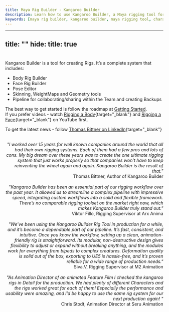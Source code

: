 ```yaml
---
title: Maya Rig Builder - Kangaroo Builder
description: Learn how to use Kangaroo Builder, a Maya rigging tool for creating character rigs. It includes everything you need - body rig builder, face rig builder, pose editor, and more
keywords: [maya rig builder, kangaroo builder, maya rigging tool, character rigging, face rig, body rig, maya rigging tools]
---
```


---
title: ""
hide:
    title: true
---

# <!-- dummy title to prevent auto-generated one-->


Kangaroo Builder is a tool for creating Rigs. It’s a complete system that includes:

- Body Rig Builder  
- Face Rig Builder 
- Pose Editor
- Skinning, WeightMaps and Geometry tools   
- Pipeline for collaborating/sharing within the Team and creating Backups  

The best way to get started is follow the roadmap at [Getting Started](gettingStarted.md).  
If you prefer videos - watch [Rigging a Body](https://youtu.be/5fOMnk8s-KE){target="_blank"} and 
[Rigging a Face](https://youtu.be/QcWzUT9wfd8){target="_blank"} on YouTube first.

To get the latest news - follow [Thomas Bittner on LinkedIn](https://www.linkedin.com/in/thomas-bittner-6bb6302/){target="_blank"}

<br>

<div style="text-align: right"> <em>"I worked over 15 years for well known companies around the world that all had their own rigging systems. Each of them had a few pros and lots of cons.
My big dream over these years was to create the one ultimate rigging system that just works properly so that companies won’t have to keep reinventing the wheel again and again.
Kangaroo Builder is the result of that." <br>  
</em>
Thomas Bittner, Author of Kangaroo Builder
</div>
<br>


<div style="text-align: right"> <em>
"Kangaroo Builder has been an essential part of our rigging workflow over the past year. It allowed us to streamline a complex pipeline with impressive speed, 
integrating custom workflows into a solid and flexible framework. There’s no comparable rigging toolset on the market right now, which makes Kangaroo Builder truly stand out."  <br> 
</em>
Viktor Fillo, Rigging Supervisor at Arx Anima
</div>
<br>


<div style="text-align: right"> <em>
"We’ve been using the Kangaroo Builder Rig Tool in production for a while, and it’s become a dependable part of our pipeline.
It’s fast, consistent, and intuitive. Once you know the workflow, setting up a clean, animation-friendly rig is straightforward. 
Its modular, non-destructive design gives flexibility to adjust or expand without breaking anything, and the modules work 
for everything from bipeds to complex creatures. 
Deformation quality is solid out of the box, exporting to UE5 is hassle-free, 
and it’s proven reliable for a wide range of production needs." <br> 
</em>
Siva.V, Rigging Supervisor at M2 Animation
</div>
<br>


<div style="text-align: right"> <em>
"As Animation Director of an animated Feature Film I checked the kangaroo rigs in Detail for the production. 
We had  plenty of different Characters and the rigs worked great for each of them! Especially the performance and 
usability were amazing, and I’d be happy to use the same rig system for our next production again! " <br> 
</em>
Chris Stodt, Animation Director at Seru Animation
</div>
<br>


